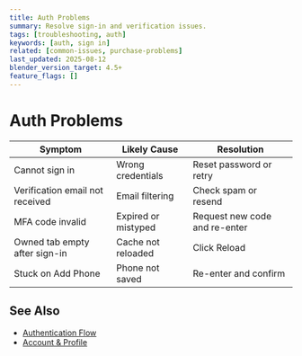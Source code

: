 ```yaml
---
title: Auth Problems
summary: Resolve sign-in and verification issues.
tags: [troubleshooting, auth]
keywords: [auth, sign in]
related: [common-issues, purchase-problems]
last_updated: 2025-08-12
blender_version_target: 4.5+
feature_flags: []
---
```


# Auth Problems

| Symptom | Likely Cause | Resolution |
|---------|--------------|-----------|
| Cannot sign in | Wrong credentials | Reset password or retry |
| Verification email not received | Email filtering | Check spam or resend |
| MFA code invalid | Expired or mistyped | Request new code and re-enter |
| Owned tab empty after sign-in | Cache not reloaded | Click Reload |
| Stuck on Add Phone | Phone not saved | Re-enter and confirm | 

## See Also
- [Authentication Flow](../guides/auth-flow.md)
- [Account & Profile](../guides/account-profile.md)
